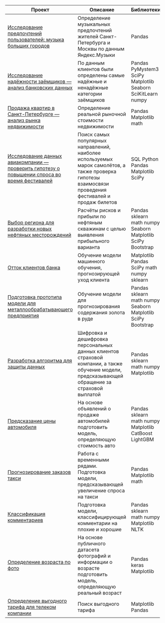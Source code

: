 | Проект                                                                                       | Описание                                                                                                                                                | Библиотеки                                                   |   |
|----------------------------------------------------------------------------------------------|---------------------------------------------------------------------------------------------------------------------------------------------------------|--------------------------------------------------------------|---|
| [Исследование предпочтений пользователей: музыка больших городов](https://github.com/fedkos/my_yandex_praktikum_projects/tree/master/big_cities_music_project)                              | Определение музыкальных предпочтений жителей Санкт\-Петербурга и Москвы по данным Яндекс\.Музыки                                                       | Pandas                                                       |   |
| [Исследование надёжности заёмщиков — анализ банковских данных](https://github.com/fedkos/my_yandex_praktikum_projects/tree/master/borrowers_reliability_project_1st_project)                                 | По данным клиентов были определены самые надёжные и ненадёжные категории заёмщиков                                                                       | Pandas PyMystem3 SciPy Matplotlib Seaborn SciKitLearn numpy  |   |
| [Продажа квартир в Санкт\-Петербурге — анализ рынка недвижимости](https://github.com/fedkos/my_yandex_praktikum_projects/tree/master/research_of_real_estate_for_sale_2nd_project)                              | Определение реальной рыночной стоимости недвижимости                                                                                                    | Pandas Matplotlib math                                       |   |
| [Исследование данных авиакомпании — проверить гипотезу о повышении спроса во время фестивалей](https://github.com/fedkos/my_yandex_praktikum_projects/tree/master/flight_analysis_13th_project) | Поиск самых популярных направлений, наиболее используемых марок самолётов, а также проверка гипотезы взаимосвязи проведения фестивалей и продаж билетов | SQL Python Pandas Matplotlib SciPy                           |   |
| [Выбор региона для разработки новых нефтяных месторождений](https://github.com/fedkos/my_yandex_praktikum_projects/tree/master/oil_well_analysis_7th_project)                                    | Расчёты рисков и прибыли по нефтяным скважинам с целью выявления прибыльного варианта                                                                   | Pandas sklearn math numpy Seaborn Matplotlib SciPy Bootstrap |   |
| [Отток клиентов банка](https://github.com/fedkos/my_yandex_praktikum_projects/tree/master/predictive_model_for_the_bak_6th_project)                                                                         | Обучение модели машинного обучения, прогнозирующей уход клиента                                                                                         | Matplotlib Pandas SciPy math numpy sklearn                   |   |
| [Подготовка прототипа модели для металлообрабатывающего предприятия](https://github.com/fedkos/my_yandex_praktikum_projects/tree/master/gold_recovery_rate_prediction_model_8th_project)                           | Обучение модели для прогнозирования содержания золота в руде                                                                                            | Pandas sklearn math numpy Seaborn Matplotlib SciPy Bootstrap |   |
| [Разработка алгоритма для защиты данных](https://github.com/fedkos/my_yandex_praktikum_projects/tree/master/customer_data_encryption_9th_project)                                                       | Шифровка и дешифровка персональных данных клиентов страховой компании, а также обучение модели, предсказывающей обращение за страховой выплатой         | Pandas sklearn math numpy Matplotlib                         |   |
| [Предсказание цены автомобиля](https://github.com/fedkos/my_yandex_praktikum_projects/tree/master/car_price_prediction_model_10th_project)                                                                 | На основе объявлений о продаже автомобилей подготовить модель, определяющую стоимость авто                                                              | Pandas sklearn math numpy Matplotlib СatBoost LightGBM       |   |
| [Прогнозирование заказов такси](https://github.com/fedkos/my_yandex_praktikum_projects/tree/master/taxi_demand_prediction_model_11th_project)                                                                | Работа с временными рядами\. Подготовка модели, предсказывающей увеличение спроса на такси                                                              | Pandas Matplotlib math                                       |   |
| [Классификация комментариев](https://github.com/fedkos/my_yandex_praktikum_projects/tree/master/search_for_toxic_comments_12th)                                                                   | Подготовка модели, классифицирующей комментарии на плохие и хорошие                                                                                     | Pandas sklearn math numpy Matplotlib NLTK                    |   |
| [Определение возраста по фото](https://github.com/fedkos/my_yandex_praktikum_projects/tree/master/computer_vision_14th_project)                                                                 | На основе публичного датасета фотографий и информации о возрасте подготовить модель, определяющую реальный возраст                                      | Pandas keras Matplotlib                                      |   |
| [Определение выгодного тарифа для телеком компании](https://github.com/fedkos/my_yandex_praktikum_projects/tree/master/predictive_models_for_mobile_operator_5th_poroject)                                            | Поиск выгодного тарифа                                                                                                                                  | Matplotlib Pandas                                            |   |
